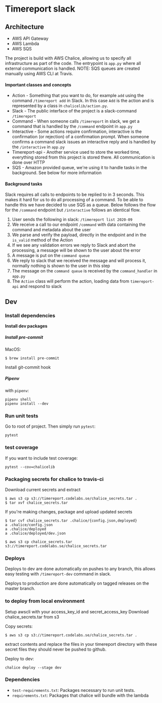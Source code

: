 # Timereport slack

## Architecture
* AWS API Gateway
* AWS Lambda
* AWS SQS

The project is build with AWS Chalice, allowing us to specify all infrastructure as part of the code. The entrypoint is `app.py` where all external communication is handled. NOTE: SQS queues are created manually using AWS CLI at Travis.

#### Important classes and concepts

* Action - Something that you want to do, for example `add` using the command `/timereport add` in Slack. In this case `Add` is the action and is represented by a class in `chalicelib/action.py`.
* Slack - The public interface of the project is a slack-command `/timereport`
* Command - When someone calls `/timereport` in slack, we get a command that is handled by the `/command` endpoint in `app.py`
* Interactive - Some actions require confirmation, interactive is the confirmation (or rejection) of a confirmation prompt. When someone confirms a command slack issues an interactive reply and is handled by the `/interactive` in `app.py`
* Timereport-api - Another service used to store the worked time, everything stored from this project is stored there. All communication is done over HTTP
* SQS - Amazon provided queue, we're using it to handle tasks in the background. See below for more information


#### Background tasks

Slack requires all calls to endpoints to be replied to in 3 seconds. This makes it hard for us to do all processing of a command. To be able to handle this we have decided to use SQS as a queue. Below follows the flow for the `/command` endpoint but `/interactive` follows an identical flow.

1. User sends the following in slack: `/timereport list 2020-09`
2. We receive a call to our endpoint `/command` with data containing the command and metadata about the user
3. We parse and verify the payload, directly in the endpoint and in the `is_valid` method of the Action
4. If we see any validation errors we reply to Slack and abort the processing, a message will be shown to the user about the error
5. A message is put on the `command queue`
6. We reply to slack that we received the message and will process it, normally nothing is shown to the user in this step
7. The message on the `command queue` is received by the `command_handler` in `app.py`
8. The `Action` class will perform the action, loading data from `timereport-api` and respond to slack

## Dev
### Install dependencies
__Install dev packages__


##### Install pre-commit

MacOS:

```
$ brew install pre-commit
```

Install git-commit hook

##### Pipenv

with `pipenv`:
```
pipenv shell
pipenv install --dev
```

### Run unit tests
Go to root of project.
Then simply run `pytest`:
```
pytest
```
### test coverage
If you want to include test coverage:
```
pytest --cov=chalicelib
```
### Packaging secrets for chalice to travis-ci
Download current secrets and extract

```
$ aws s3 cp s3://timereport.codelabs.se/chalice_secrets.tar .
$ tar xvf chalice_secrets.tar
```

If you're making changes, package and upload updated secrets

```
$ tar cvf chalice_secrets.tar .chalice/{config.json,deployed}
a .chalice/config.json
a .chalice/deployed
a .chalice/deployed/dev.json

$ aws s3 cp chalice_secrets.tar s3://timereport.codelabs.se/chalice_secrets.tar
```


### Deploys

Deploys to dev are done automatically on pushes to any branch, this allows easy testing with `/timereport-dev` command in slack.

Deploys to production are done automatically on tagged releases on the master branch.


### to deploy from local environment

Setup awscli with your access_key_id and secret_access_key
Download chalice_secrets.tar from s3

Copy secrets:
```
$ aws s3 cp s3://timereport.codelabs.se/chalice_secrets.tar .
```

extract contents and replace the files in your timereport directory with these secret files
they should never be pushed to github.

Deploy to dev:
```
chalice deploy --stage dev
```

### Dependencies

* `test-requirements.txt`: Packages necessary to run unit tests.
* `requirements.txt`: Packages that chalice will bundle with the lambda
